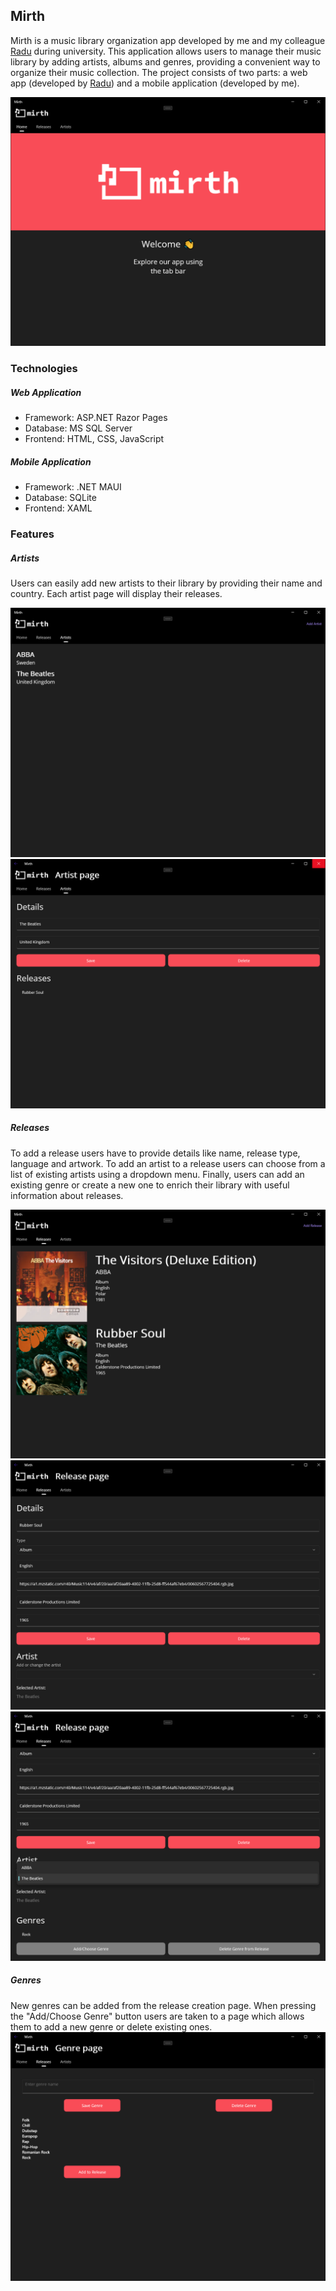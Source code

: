 ## Mirth

Mirth is a music library organization app developed by me and my colleague [Radu](https://github.com/ciurca) during university. This application allows users to manage their music library by adding artists, albums and genres, providing a convenient way to organize their music collection. The project consists of two parts: a web app (developed by [Radu](https://github.com/ciurca)) and a mobile application (developed by me).

![Home screen](./GitHubPics/mirth-home.PNG)



### Technologies
##### Web Application
- Framework: ASP.NET Razor Pages
- Database: MS SQL Server
- Frontend: HTML, CSS, JavaScript

##### Mobile Application
- Framework: .NET MAUI
- Database: SQLite
- Frontend: XAML

### Features 

##### Artists

Users can easily add new artists to their library by providing their name and country. Each artist page will display their releases.

![All artists](./GitHubPics/mirth-all-artists.PNG)
![Artist page](./GitHubPics/mirth-artist-page.PNG)

##### Releases

To add a release users have to provide details like name, release type, language and artwork. To add an artist to a release users can choose from a list of existing artists using a dropdown menu. Finally, users can add an existing genre or create a new one to enrich their library with useful information about releases.

![All releases](./GitHubPics/mirth-all-releases.PNG)
![Release page](./GitHubPics/mirth-release-page.PNG)
![Release page](./GitHubPics/mirth-release-page-genres.PNG)

##### Genres

New genres can be added from the release creation page. When pressing the "Add/Choose Genre" button users are taken to a page which allows them to add a new genre or delete existing ones.
![Genre page](./GitHubPics/mirth-genre-page.PNG)
